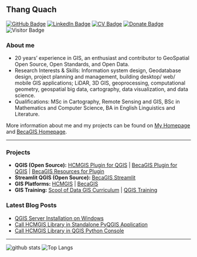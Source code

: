 ## Thang Quach

[![GitHub Badge](https://img.shields.io/github/followers/thangqd?style=social)](https://github.com/thangqd?tab=followers)
[![LinkedIn Badge](https://img.shields.io/badge/My-LinkedIn-blue)](https://www.linkedin.com/in/thangqd)
[![CV Badge](https://img.shields.io/badge/My-CV-critical)](https://thangqd.github.io/about/)
[![Donate Badge](https://img.shields.io/badge/Donate-Buy%20me%20a%20coffee-yellowgreen.svg)](https://www.buymeacoffee.com/thangqd)
![Visitor Badge](https://visitor-badge.laobi.icu/badge?page_id=thangqd.thangqd)

### About me
-	20 years’ experience in GIS, an enthusiast and contributor to GeoSpatial Open Source, Open Standards, and Open Data.
-	Research Interests & Skills: Information system design, Geodatabase design, project planning and management, building desktop/ web/ mobile GIS applications; LiDAR, 3D GIS, geoprocessing, computational geometry, geospatial big data, cartography, data visualization, and data science.
-	Qualifications: MSc in Cartography, Remote Sensing and GIS, BSc in Mathematics and Computer Science, BA in English Linguistics and Literature.

More information about me and my projects can be found on [My Homepage](https://thangqd.github.io/) and [BecaGIS Homepage](https://becagis.vn/).

---

### Projects

- **QGIS (Open Source):** [HCMGIS Plugin for QGIS](https://github.com/thangqd/HCMGIS) | [BecaGIS Plugin for QGIS](https://github.com/thangqd/becagis) | [BecaGIS Resources for Plugin](https://becagis.vn/?lang=en)
- **Streamlit QGIS (Open Source):** [BecaGIS Streamlit](https://github.com/thangqd/becagis_streamlit)
- **GIS Platforms:** [HCMGIS](https://hcmgis.vn/) | [BecaGIS](https://becagis.vn/)
- **GIS Training:** [Scool of Data GIS Curriculum](https://github.com/school-of-data/GIS-curriculum/tree/main/vietnam) | [QGIS Training](https://github.com/thangqd/QGIS-training) 

### Latest Blog Posts

<!-- HASHNODE:START -->
- [QGIS Server Installation on Windows](https://thangqd.github.io/blog/qgis-server)
- [Call HCMGIS Library in Standalone PyQGIS Application](https://thangqd.github.io/blog/call-hcmgis-library-standalone-pyqgis)
- [Call HCMGIS Library in QGIS Python Console](https://thangqd.github.io/blog/call-hcmgis-library-qgis-python-console)
<!-- HASHNODE:END -->

---

![github stats](https://github-readme-stats-sigma-five.vercel.app/api?username=thangqd&show_icons=true)
![Top Langs](https://github-readme-stats-sigma-five.vercel.app/api/top-langs/?username=thangqd&langs_count=3&hide=javascript,go,html,css,tex)
